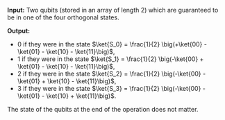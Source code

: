**Input:** Two qubits (stored in an array of length 2) which are guaranteed to be in one of the four orthogonal states.

**Output:**
* 0 if they were in the state 
  $\ket{S_0} = \frac{1}{2} \big(+\ket{00} - \ket{01} - \ket{10} - \ket{11}\big)$,
* 1 if they were in the state 
  $\ket{S_1} = \frac{1}{2} \big(-\ket{00} + \ket{01} - \ket{10} - \ket{11}\big)$,
* 2 if they were in the state 
  $\ket{S_2} = \frac{1}{2} \big(-\ket{00} - \ket{01} + \ket{10} - \ket{11}\big)$,
* 3 if they were in the state 
  $\ket{S_3} = \frac{1}{2} \big(-\ket{00} - \ket{01} - \ket{10} + \ket{11}\big)$.
  
The state of the qubits at the end of the operation does not matter.
